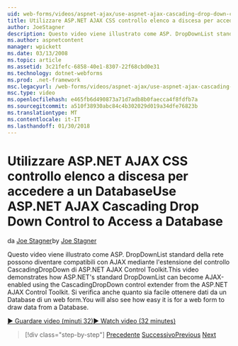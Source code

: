 ```yaml
---
uid: web-forms/videos/aspnet-ajax/use-aspnet-ajax-cascading-drop-down-control-to-access-a-database
title: Utilizzare ASP.NET AJAX CSS controllo elenco a discesa per accedere a un Database | Documenti Microsoft
author: JoeStagner
description: Questo video viene illustrato come ASP. DropDownList standard della rete possono diventare compatibili con AJAX mediante l'estensione del controllo CascadingDropDown dal controllo AJAX di ASP.NET...
ms.author: aspnetcontent
manager: wpickett
ms.date: 03/13/2008
ms.topic: article
ms.assetid: 3c21fefc-6858-40e1-8307-22f68cbd0e31
ms.technology: dotnet-webforms
ms.prod: .net-framework
msc.legacyurl: /web-forms/videos/aspnet-ajax/use-aspnet-ajax-cascading-drop-down-control-to-access-a-database
msc.type: video
ms.openlocfilehash: e465fb6d490873a71d7adb8b0faecca4f8fdfb7a
ms.sourcegitcommit: a510f38930abc84c4b302029d019a34dfe76823b
ms.translationtype: MT
ms.contentlocale: it-IT
ms.lasthandoff: 01/30/2018
---
```

<a name="use-aspnet-ajax-cascading-drop-down-control-to-access-a-database"></a><span data-ttu-id="b6ea2-103">Utilizzare ASP.NET AJAX CSS controllo elenco a discesa per accedere a un Database</span><span class="sxs-lookup"><span data-stu-id="b6ea2-103">Use ASP.NET AJAX Cascading Drop Down Control to Access a Database</span></span>
====================
<span data-ttu-id="b6ea2-104">da [Joe Stagner](https://github.com/JoeStagner)</span><span class="sxs-lookup"><span data-stu-id="b6ea2-104">by [Joe Stagner](https://github.com/JoeStagner)</span></span>

<span data-ttu-id="b6ea2-105">Questo video viene illustrato come ASP. DropDownList standard della rete possono diventare compatibili con AJAX mediante l'estensione del controllo CascadingDropDown di ASP.NET AJAX Control Toolkit.</span><span class="sxs-lookup"><span data-stu-id="b6ea2-105">This video demonstrates how ASP.NET's standard DropDownList can become AJAX-enabled using the CascadingDropDown control extender from the ASP.NET AJAX Control Toolkit.</span></span> <span data-ttu-id="b6ea2-106">Si verifica anche quanto sia facile ottenere dati da un Database di un web form.</span><span class="sxs-lookup"><span data-stu-id="b6ea2-106">You will also see how easy it is for a web form to draw data from a Database.</span></span>

[<span data-ttu-id="b6ea2-107">&#9654; Guardare video (minuti 32)</span><span class="sxs-lookup"><span data-stu-id="b6ea2-107">&#9654; Watch video (32 minutes)</span></span>](https://channel9.msdn.com/Blogs/ASP-NET-Site-Videos/use-aspnet-ajax-cascading-drop-down-control-to-access-a-database)

>[!div class="step-by-step"]
<span data-ttu-id="b6ea2-108">[Precedente](two-simple-techniques-for-triggering-updates-to-update-panels.md)
[Successivo](implement-infinite-data-patterns-in-ajax.md)</span><span class="sxs-lookup"><span data-stu-id="b6ea2-108">[Previous](two-simple-techniques-for-triggering-updates-to-update-panels.md)
[Next](implement-infinite-data-patterns-in-ajax.md)</span></span>
